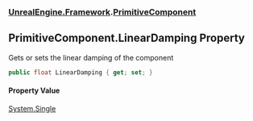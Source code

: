 ### [UnrealEngine.Framework](UnrealEngine_Framework.md 'UnrealEngine.Framework').[PrimitiveComponent](PrimitiveComponent.md 'UnrealEngine.Framework.PrimitiveComponent')
## PrimitiveComponent.LinearDamping Property
Gets or sets the linear damping of the component  
```csharp
public float LinearDamping { get; set; }
```
#### Property Value
[System.Single](https://docs.microsoft.com/en-us/dotnet/api/System.Single 'System.Single')
